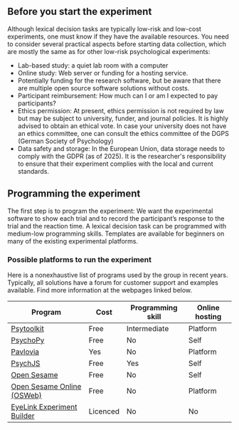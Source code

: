 ## Before you start the experiment
Although lexical decision tasks are typically low-risk and low-cost experiments, one must know if they have the available resources. You need to consider several practical aspects before starting data collection, which are mostly the same as for other low-risk psychological experiments:

- Lab-based study: a quiet lab room with a computer
- Online study: Web server or funding for a hosting service. 
- Potentially funding for the research software, but be aware that there are multiple open source software solutions without costs. 
- Participant reimbursement: How much can I or am I expected to pay participants?
- Ethics permission: At present, ethics permission is not required by law but may be subject to university, funder, and journal policies. It is highly advised to obtain an ethical vote. In case your university does not have an ethics committee, one can consult the ethics committee of the DGPS (German Society of Psychology)
- Data safety and storage: In the European Union, data storage needs to comply with the GDPR (as of 2025). It is the researcher's responsibility to ensure that their experiment complies with the local and current standards. 

## Programming the experiment
The first step is to program the experiment: We want the experimental software to show each trial and to record the participant’s response to the trial and the reaction time. A lexical decision task can be programmed with medium-low programming skills. Templates are available for beginners on many of the existing experimental platforms.

### Possible platforms to run the experiment
Here is a nonexhaustive list of programs used by the group in recent years. Typically, all solutions have a forum for customer support and examples available. Find more information at the webpages linked below. 

| Program                            | Cost     | Programming skill | Online hosting | 
|------------------------------------|----------|-------------------|----------------|
| [Psytoolkit](https://www.psytoolkit.org)       | Free     | Intermediate      | Platform            | 
| [PsychoPy](https://www.psychopy.org/) | Free | No                | Self            |
| [Pavlovia](https://pavlovia.org/) | Yes | No                | Platform            |
| [PsychJS](https://www.jspsych.org/v7/)                            | Free     | Yes               | Self            |
| [Open Sesame](https://osdoc.cogsci.nl/) | Free     | No                | Self            |
| [Open Sesame Online (OSWeb)](https://osdoc.cogsci.nl/3.3/manual/osweb/osweb/) | Free     | No                | Platform            |
| [EyeLink Experiment Builder](https://www.sr-research.com/experiment-builder/)         | Licenced | No                | No             |

<!--| Gorilla                            |        |                |                |  |                    |
| Inquisit                           |        |                |                |  |                    |-->
